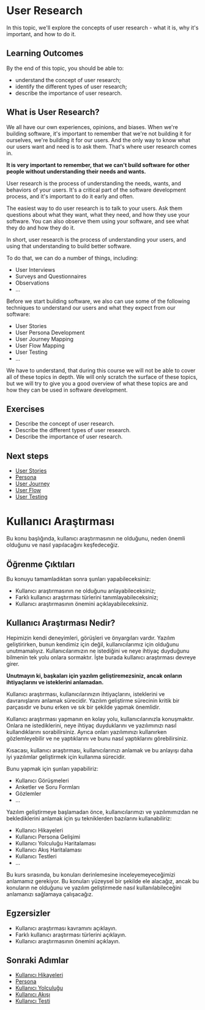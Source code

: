 # User Research

In this topic, we'll explore the concepts of user research - what it is, why it's important, and how to do it.

## Learning Outcomes

By the end of this topic, you should be able to:

- understand the concept of user research;
- identify the different types of user research;
- describe the importance of user research.

## What is User Research?

We all have our own experiences, opinions, and biases. When we're building software, it's important to remember that we're not building it for ourselves, we're building it for our users. And the only way to know what our users want and need is to ask them. That's where user research comes in.

**It is very important to remember, that we can't build software for other people without understanding their needs and wants.**

User research is the process of understanding the needs, wants, and behaviors of your users. It's a critical part of the software development process, and it's important to do it early and often.

The easiest way to do user research is to talk to your users. Ask them questions about what they want, what they need, and how they use your software. You can also observe them using your software, and see what they do and how they do it.

In short, user research is the process of understanding your users, and using that understanding to build better software.

To do that, we can do a number of things, including:

- User Interviews
- Surveys and Questionnaires
- Observations
- ...

Before we start building software, we also can use some of the following techniques to understand our users and what they expect from our software:

- User Stories
- User Persona Development
- User Journey Mapping
- User Flow Mapping
- User Testing
- ...

We have to understand, that during this course we will not be able to cover all of these topics in depth. We will only scratch the surface of these topics, but we will try to give you a good overview of what these topics are and how they can be used in software development.

## Exercises

- Describe the concept of user research.
- Describe the different types of user research.
- Describe the importance of user research.

## Next steps

- [User Stories](../User-Stories/README.md)
- [Persona](../Persona/README.md)
- [User Journey](../User-Journey/README.md)
- [User Flow](../User-Flow/README.md)
- [User Testing](../User-Testing/README.md)

# Kullanıcı Araştırması

Bu konu başlığında, kullanıcı araştırmasının ne olduğunu, neden önemli olduğunu ve nasıl yapılacağını keşfedeceğiz.

## Öğrenme Çıktıları

Bu konuyu tamamladıktan sonra şunları yapabileceksiniz:

- Kullanıcı araştırmasının ne olduğunu anlayabileceksiniz;
- Farklı kullanıcı araştırması türlerini tanımlayabileceksiniz;
- Kullanıcı araştırmasının önemini açıklayabileceksiniz.

## Kullanıcı Araştırması Nedir?

Hepimizin kendi deneyimleri, görüşleri ve önyargıları vardır. Yazılım geliştirirken, bunun kendimiz için değil, kullanıcılarımız için olduğunu unutmamalıyız. Kullanıcılarımızın ne istediğini ve neye ihtiyaç duyduğunu bilmenin tek yolu onlara sormaktır. İşte burada kullanıcı araştırması devreye girer.

**Unutmayın ki, başkaları için yazılım geliştiremezsiniz, ancak onların ihtiyaçlarını ve isteklerini anlamadan.**

Kullanıcı araştırması, kullanıcılarınızın ihtiyaçlarını, isteklerini ve davranışlarını anlamak sürecidir. Yazılım geliştirme sürecinin kritik bir parçasıdır ve bunu erken ve sık bir şekilde yapmak önemlidir.

Kullanıcı araştırması yapmanın en kolay yolu, kullanıcılarınızla konuşmaktır. Onlara ne istediklerini, neye ihtiyaç duyduklarını ve yazılımınızı nasıl kullandıklarını sorabilirsiniz. Ayrıca onları yazılımınızı kullanırken gözlemleyebilir ve ne yaptıklarını ve bunu nasıl yaptıklarını görebilirsiniz.

Kısacası, kullanıcı araştırması, kullanıcılarınızı anlamak ve bu anlayışı daha iyi yazılımlar geliştirmek için kullanma sürecidir.

Bunu yapmak için şunları yapabiliriz:

- Kullanıcı Görüşmeleri
- Anketler ve Soru Formları
- Gözlemler
- ...

Yazılım geliştirmeye başlamadan önce, kullanıcılarımızı ve yazılımımızdan ne beklediklerini anlamak için şu tekniklerden bazılarını kullanabiliriz:

- Kullanıcı Hikayeleri
- Kullanıcı Persona Gelişimi
- Kullanıcı Yolculuğu Haritalaması
- Kullanıcı Akış Haritalaması
- Kullanıcı Testleri
- ...

Bu kurs sırasında, bu konuları derinlemesine inceleyemeyeceğimizi anlamamız gerekiyor. Bu konuları yüzeysel bir şekilde ele alacağız, ancak bu konuların ne olduğunu ve yazılım geliştirmede nasıl kullanılabileceğini anlamanızı sağlamaya çalışacağız.

## Egzersizler

- Kullanıcı araştırması kavramını açıklayın.
- Farklı kullanıcı araştırması türlerini açıklayın.
- Kullanıcı araştırmasının önemini açıklayın.

## Sonraki Adımlar

- [Kullanıcı Hikayeleri](../User-Stories/README.md)
- [Persona](../Persona/README.md)
- [Kullanıcı Yolculuğu](../User-Journey/README.md)
- [Kullanıcı Akışı](../User-Flow/README.md)
- [Kullanıcı Testi](../User-Testing/README.md)

